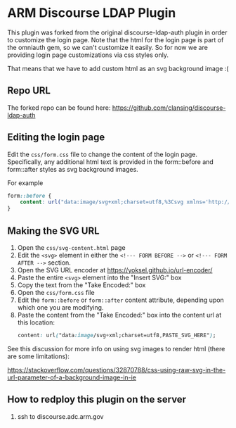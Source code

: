 # ARM Discourse LDAP Plugin

This plugin was forked from the original discourse-ldap-auth plugin in order to customize
the login page.  Note that the html for the login page is part of the omniauth gem,
so we can't customize it easily.  So for now we are providing login page customizations
via css styles only.

That means that we have to add custom html as an svg background image :(

## Repo URL
The forked repo can be found here:
https://github.com/clansing/discourse-ldap-auth

## Editing the login page
Edit the ```css/form.css``` file to change the content of the login page.  Specifically, any 
additional html text is provided in the form::before and form::after styles as svg background images.

For example
```css
form::before {
    content: url("data:image/svg+xml;charset=utf8,%3Csvg xmlns='http://www.w3.org/2000/svg' width='650px' height='230px'%3E%3CforeignObject width='100%25' height='100%25'%3E%3Cdiv xmlns='http://www.w3.org/1999/xhtml' style='font-family: Helvetica; font-size: 12px; width: 100%25;'%3E%3Cdiv style='padding: 10px; border: 1px solid rgb(220, 220, 220); border-radius: 5px; background-color:rgb(245, 245, 245)'%3E This is a Department of Energy (DOE) computer system. DOE computer systems are provided for the processing of official U.S. Government information only. All data contained within DOE computer systems is owned by the DOE, and may be audited, intercepted, recorded, read, copied, or captured in any manner and disclosed in any manner, by authorized personnel. THERE IS NO RIGHT OF PRIVACY IN THIS SYSTEM. System personnel may disclose any potential evidence of crime found on DOE computer systems to appropriate authorities. %3Cp%3EUSE OF THIS SYSTEM BY ANY USER, AUTHORIZED OR UNAUTHORIZED, CONSTITUTES CONSENT TO THIS AUDITING, INTERCEPTION, RECORDING, READING, COPYING, CAPTURING, and DISCLOSURE OF COMPUTER ACTIVITY.%3C/p%3E%3C/div%3E%3Cdiv style='margin-top: 30px;'%3E%3Cdiv style='font-weight: bold; font-size: 14px;'%3E Please log in with your ARM LDAP account* credentials: %3C/div%3E%3Cdiv style='font-style: italic; margin-top: 5px;'%3E (Note that the first time logging into the forum, users will also need to be admitted by a site moderator.) %3C/div%3E%3C/div%3E%3C/div%3E%3C/foreignObject%3E%3C/svg%3E");
}
```

## Making the SVG URL

1. Open the ```css/svg-content.html``` page
2. Edit the ```<svg>``` element in either the ```<!--- FORM BEFORE -->``` or ```<!--- FORM AFTER -->```  section.
3. Open the SVG URL encoder at https://yoksel.github.io/url-encoder/
4. Paste the entire  ```<svg>``` element into the "Insert SVG:" box
5. Copy the text from the "Take Encoded:" box
6. Open the ```css/form.css``` file
7. Edit the ```form::before``` or ```form::after``` content attribute, depending upon which one you are modifying.
8. Paste the content from the "Take Encoded:" box into the content url at this location:
    ```css
    content: url("data:image/svg+xml;charset=utf8,PASTE_SVG_HERE");
    ```

See this discussion for  more info on using svg images to render html (there are some limitations):

https://stackoverflow.com/questions/32870788/css-using-raw-svg-in-the-url-parameter-of-a-background-image-in-ie

## How to redploy this plugin on the server
1. ssh to discourse.adc.arm.gov